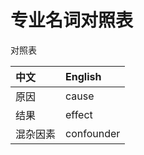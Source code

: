 # 专业名词对照表

对照表

| 中文 | English | 
| :---------- | :---------- | 
| 原因| cause | 
| 结果| effect | 
| 混杂因素| confounder | 

